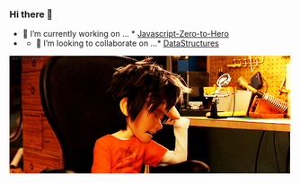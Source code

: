 ### Hi there 👋

- 🔭 I’m currently working on ... * [Javascript-Zero-to-Hero](https://github.dev/srinivasKandukuri/Javascript-Zero-to-Hero)
- - 👯 I’m looking to collaborate on ...* [DataStructures](https://github.com/srinivasKandukuri/Javascript-Zero-to-Hero/tree/master/DataStructures)


![Jascript-Zero-to-Hero](https://raw.githubusercontent.com/srinivasKandukuri/Javascript-Zero-to-Hero/master/Sinppets/Images/c8fd384d7c164910c5758b34ea35e0aa.gif)


<!--
**srinivasKandukuri/srinivasKandukuri** is a ✨ _special_ ✨ repository because its `README.md` (this file) appears on your GitHub profile.

Here are some ideas to get you started:

- 🔭 I’m currently working on ...
- 🌱 I’m currently learning ...
- 👯 I’m looking to collaborate on ...
- 🤔 I’m looking for help with ...
- 💬 Ask me about ...
- 📫 How to reach me: ...
- 😄 Pronouns: ...
- ⚡ Fun fact: ...
-->
